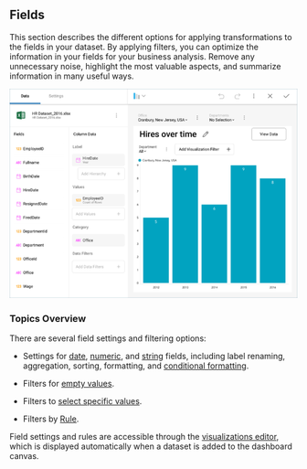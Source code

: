 ## Fields

This section describes the different options for applying transformations to the fields in your dataset. By applying filters, you can optimize the information in your fields for your business analysis. Remove any unnecessary noise, highlight the most valuable aspects, and summarize information in many useful ways.

![Field-Rules-Settings.png](images/Field-Rules-Settings.png)

### Topics Overview

There are several field settings and filtering options:

  - Settings for [date](field-settings.html#date-fields),
    [numeric](field-settings.html#numeric-fields), and
    [string](field-settings.html#abc-fields) fields, including label
    renaming, aggregation, sorting, formatting, and [conditional formatting](conditional-formatting.md).

  - Filters for [empty values](field-filters-rules.html#empty-values).

  - Filters to [select specific values](field-filters-rules.html#select-values).

  - Filters by [Rule](field-filters-rules.html#rules).

Field settings and rules are accessible through the [visualizations editor](~/en/data-visualizations/visualizations-editor.md), which is displayed automatically when a
dataset is added to the dashboard canvas.
